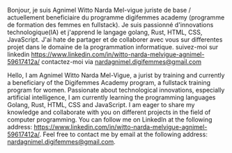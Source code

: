 Bonjour, je suis Agnimel Witto Narda Mel-vigue juriste de base / actuellement beneficiaire du programme digifemmes academy (programme de formation des femmes en fullstack).
Je suis passionné d'innovations technologique(IA) et j'apprend le langage golang, Rust, HTML, CSS, JavaScript.
J'ai hate de partager et de collaborer avec vous sur differentes projet dans le domaine de la programmation informatique. 
suivez-moi sur linkedin https://www.linkedin.com/in/witto-narda-melvigue-agnimel-59617412a/
contactez-moi via nardagnimel.digifemmes@gmail.com 



Hello, I am Agnimel Witto Narda Mel-Vigue, a jurist by training and currently a beneficiary of the Digifemmes Academy program, a fullstack training program for women.
Passionate about technological innovations, especially artificial intelligence, I am currently learning the programming languages Golang, Rust, HTML, CSS and JavaScript.
I am eager to share my knowledge and collaborate with you on different projects in the field of computer programming.
You can follow me on LinkedIn at the following address: https://www.linkedin.com/in/witto-narda-melvigue-agnimel-59617412a/.
Feel free to contact me by email at the following address: nardagnimel.digifemmes@gmail.com.
